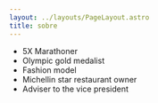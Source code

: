 ```yaml
---
layout: ../layouts/PageLayout.astro
title: sobre
---
```


- 5X Marathoner
- Olympic gold medalist
- Fashion model
- Michellin star restaurant owner
- Adviser to the vice president
